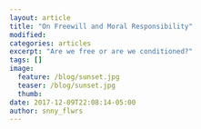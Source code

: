 ```yaml
---
layout: article
title: "On Freewill and Moral Responsibility"
modified:
categories: articles
excerpt: "Are we free or are we conditioned?"
tags: []
image:
  feature: /blog/sunset.jpg
  teaser: /blog/sunset.jpg
  thumb:
date: 2017-12-09T22:08:14-05:00
author: snny_flwrs
---
```



